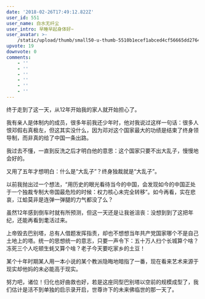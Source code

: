 ```yaml
---
date: '2018-02-26T17:49:12.822Z'
user_id: 551
user_name: 白水无纤尘
user_intro: 早睡早起身体好~
user_avatar: >-
    /static/upload/thumb/small50-u-thumb-5510b1ecef1abced4cf56665dd276431cda38d3799a.png
upvote: 19
downvote: 0
comments:
    - ''
    - ''
    - ''
    - ''
    - ''
    - ''
---
```


终于走到了这一天，从12年开始我的家人就开始担心了。

我有亲人是体制内的成员，很多年前我还少年时，他对我说过这样一句话：很多人恨邓假右真极左，但这其实没什么，因为邓对这个国家最大的功绩是结束了终身领导制，而非真的给了中国一条出路。

我过去不懂，一直到反洗之后才明白他的意思：这个国家只要不出大乱子，慢慢地会好的。

又用了五年才想明白：什么是“大乱子”？终身独裁就是“大乱子”。

以前我抛出过一个想法，“用历史的眼光看待当今的中国，会发现如今的中国正处于一个独裁专制大帝国最危险的时候：权力核心未完全转移”。如今再看，实在悲哀，江蛤莫非是连弹一弹腿的力气都没了么？

虽然12年感到倒车时就有所预测，但这一天还是让我爸沮丧：没想到到了这把年纪，还能再看到耄活过来。

上帝毁去巴别塔，总有人借题发挥指责，却也不想想当年共产党国家哪个不是自己土地上的塔。统一的思想统一的意志，只要一声令下：五十万人扫个长城算个啥？冻死三个人吃顿生蚝又算个啥？老子今天要吃家乡的土豆！

某个十年时期某人用一本小说的某个教派隐晦地暗指了一番，现在看来艺术来源于现实却他妈的未必能高于现实。

努力吧，诸位！归化也好曲救也好，若是这座同型巴别塔以空前的规模成型了，我们估计是活不到单独的启示录开启，世尊许下的未来佛临世的那一天了。
